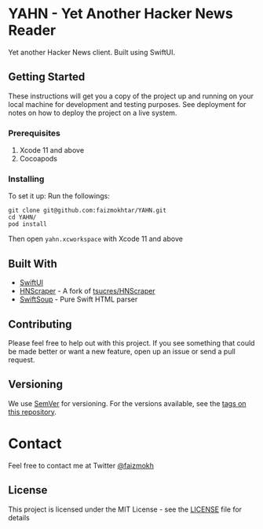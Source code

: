 # YAHN - Yet Another Hacker News Reader

Yet another Hacker News client. Built using SwiftUI.

## Getting Started

These instructions will get you a copy of the project up and running on your local machine for development and testing purposes. See deployment for notes on how to deploy the project on a live system.

### Prerequisites

1. Xcode 11 and above
2. Cocoapods

### Installing

To set it up: Run the followings:

```
git clone git@github.com:faizmokhtar/YAHN.git
cd YAHN/
pod install
```

Then open `yahn.xcworkspace` with Xcode 11 and above 

## Built With

* [SwiftUI](https://developer.apple.com/xcode/swiftui/)
* [HNScraper](https://github.com/faizmokhtar/HNScraper/) - A fork of [tsucres/HNScraper](https://github.com/tsucres/HNScraper)
* [SwiftSoup](https://github.com/scinfu/SwiftSoup) - Pure Swift HTML parser

## Contributing

Please feel free to help out with this project. If you see something that could be made better or want a new feature, open up an issue or send a pull request.

## Versioning

We use [SemVer](http://semver.org/) for versioning. For the versions available, see the [tags on this repository](https://github.com/faizmokhtar/YAHN/releases). 

# Contact 

Feel free to contact me at Twitter [@faizmokh](https://twitter.com/faizmokh)
## License

This project is licensed under the MIT License - see the [LICENSE](LICENSE.md) file for details
